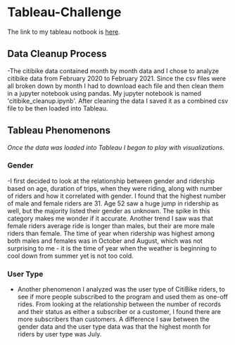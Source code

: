 # Tableau-Challenge
The link to my tableau notbook is [here](https://public.tableau.com/profile/maria.quinton#!/vizhome/CitibikeData2021/Story1?publish=yes). 

## Data Cleanup Process
-The citibike data contained month by month data and I chose to analyze citibike data from February 2020 to February 2021. Since the csv files were all broken down by month I had to download each file and then clean them in a jupyter notebook using pandas. My jupyter notebook is named 'citibike_cleanup.ipynb'. After cleaning the data I saved it as a combined csv file to be then loaded into Tableau. 

## Tableau Phenomenons
*Once the data was loaded into Tableau I began to play with visualizations.* 
### Gender
-I first decided to look at the relationship between gender and ridership based on age, duration of trips, when they were riding, along with number of riders and how it correlated with gender. I found that the highest number of male and female riders are 31. Age 52 saw a huge jump in ridership as well, but the majority listed their gender as unknown. The spike in this category makes me wonder if it accurate. Another trend I saw was that female riders average ride is longer than males, but their are more male riders than female. The time of year when ridership was highest among both males and females was in October and August, which was not surprising to me - it is the time of year when the weather is beginning to cool down from summer yet is not too cold. 
### User Type
- Another phenomenon I analyzed was the user type of CitiBike riders, to see if more people subscribed to the program and used them as one-off rides. From looking at the relationship between the number of records and their status as either a subscriber or a customer, I found there are more subscribers than customers. A difference I saw between the gender data and the user type data was that the highest month for riders by user type was July. 